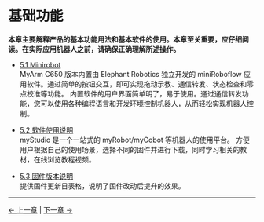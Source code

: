 # 基础功能

**本章主要解释产品的基本功能用法和基本软件的使用。本章至关重要，应仔细阅读。在实际应用机器人之前，请确保正确理解所述操作。**

- [5.1 Minirobot](5.1-Minirobot/README.md)  
MyArm C650 版本内置由 Elephant Robotics 独立开发的 miniRoboflow 应用软件。通过简单的按钮交互，即可实现拖动示教、通信转发、状态检查和零点校准等功能。
内置软件的用户界面简单明了，易于使用。通过通信转发功能，您可以使用各种编程语言和开发环境控制机器人，从而轻松实现机器人控制。

- [5.2 软件使用说明](5.2-SoftwareUsageInstructions/README.md)<br>
myStudio 是一个一站式的 myRobot/myCobot 等机器人的使用平台。
方便用户根据自己的使用场景，选择不同的固件并进行下载，同时学习相关的教材，在线浏览教程视频。

- [5.3 固件版本说明](5.3-FirmwareVersionDescription/README.md)  
提供固件更新日表格，说明了固件改动后提升的效果。

---

[← 上一章](../../3-BasicSettings/4-FirstTimeInstallation/FirstTimeInstallation.md) | [下一章 →](../6-SDKDevelopment/README.md)